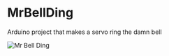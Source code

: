 # MrBellDing
Arduino project that makes a servo ring the damn bell 

![Mr Bell Ding](https://i0.wp.com/horrorgeeklife.com/wp-content/uploads/2017/04/mr.-belding.png?fit=580%2C411&ssl=1)
